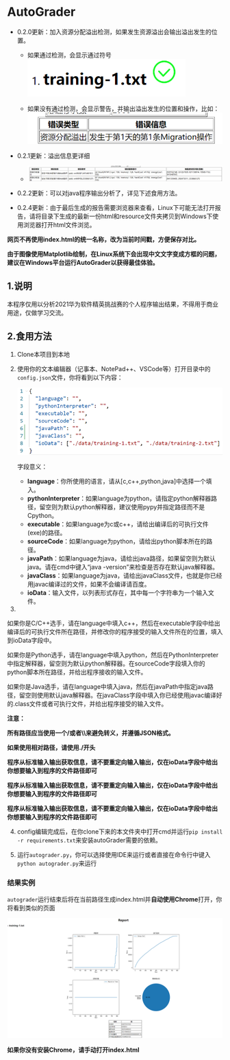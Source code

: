 # AutoGrader

- 0.2.0更新：加入资源分配溢出检测，如果发生资源溢出会输出溢出发生的位置。

  - 如果通过检测，会显示通过符号![image-20210312210156727](./ScreenShot/3.png)

    

  - 如果没有通过检测，会显示警告，并输出溢出发生的位置和操作，比如：![image-20210312210310933](./ScreenShot/4.png)
  
- 0.2.1更新：溢出信息更详细

  - ![image-20210313114711826](./ScreenShot/5.png)
  
- 0.2.2更新：可以对java程序输出分析了，详见下述食用方法。

- 0.2.4更新：由于最后生成的报告需要浏览器来查看，Linux下可能无法打开报告，请将目录下生成的最新一份html和resource文件夹拷贝到Windows下使用浏览器打开html文件浏览。

**网页不再使用index.html的统一名称，改为当前时间戳，方便保存对比。**

**由于图像使用Matplotlib绘制，在Linux系统下会出现中文文字变成方框的问题，建议在Windows平台运行AutoGrader以获得最佳体验。**

## 1.说明

本程序仅用以分析2021华为软件精英挑战赛的个人程序输出结果，不得用于商业用途，仅做学习交流。

## 2.食用方法

1. Clone本项目到本地

2. 使用你的文本编辑器（记事本、NotePad++、VSCode等）打开目录中的`config.json`文件，你将看到以下内容：

   ![image-20210314200207973](./ScreenShot/1.png)

   字段意义：

   - **language**：你所使用的语言，请从[c,c++,python,java]中选择一个填入。
   - **pythonInterpreter**：如果language为python，请指定python解释器路径，留空则为默认python解释器，建议使用pypy并指定路径而不是Cpython。
   - **executable**：如果language为c或c++，请给出编译后的可执行文件(exe)的路径。
   - **sourceCode**：如果language为python，请给出python脚本所在的路径。
   - **javaPath**：如果language为java，请给出java路径，如果留空则为默认java。请在cmd中键入“java -version”来检查是否存在默认java解释器。
   - **javaClass**：如果language为java，请给出javaClass文件，也就是你已经用javac编译过的文件，如果不会编译请百度。
   - **ioData**：输入文件，以列表形式存在，其中每一个字符串为一个输入文件。

3. 

   如果你是C/C++选手，请在language中填入c++，然后在executable字段中给出编译后的可执行文件所在路径，并修改你的程序接受的输入文件所在的位置，填入到ioData字段中。

   如果你是Python选手，请在language中填入python，然后在PythonInterpreter中指定解释器，留空则为默认python解释器。在sourceCode字段填入你的python脚本所在路径，并给出程序接收的输入文件。

   如果你是Java选手，请在language中填入java，然后在javaPath中指定java路径，留空则使用默认java解释器。在javaClass字段中填入你已经使用javac编译好的.class文件或者可执行文件，并给出程序接受的输入文件。

   **注意：**

   **所有路径应当使用一个/或者\\\来避免转义，并遵循JSON格式。**

   **如果使用相对路径，请使用./开头**

   **程序从标准输入输出获取信息，请不要重定向输入输出，仅在ioData字段中给出你想要输入到程序的文件路径即可**

   **程序从标准输入输出获取信息，请不要重定向输入输出，仅在ioData字段中给出你想要输入到程序的文件路径即可**

   **程序从标准输入输出获取信息，请不要重定向输入输出，仅在ioData字段中给出你想要输入到程序的文件路径即可**

4. config编辑完成后，在你clone下来的本文件夹中打开cmd并运行`pip install -r requirements.txt`来安装autoGrader需要的依赖。

5. 运行`autograder.py`，你可以选择使用IDE来运行或者直接在命令行中键入`python autograder.py`来运行

### 结果实例

`autograder`运行结束后将在当前路径生成index.html并**自动使用Chrome**打开，你将看到类似的页面

![image-20210312183146233](./ScreenShot/2.png)

**如果你没有安装Chrome，请手动打开index.html**